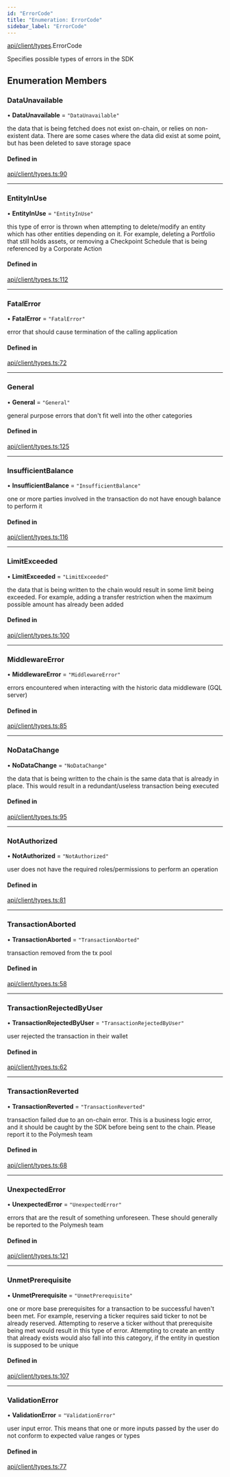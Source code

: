 ```yaml
---
id: "ErrorCode"
title: "Enumeration: ErrorCode"
sidebar_label: "ErrorCode"
---
```


[api/client/types](../../../../../modules/API/Client/Types/Types.md).ErrorCode

Specifies possible types of errors in the SDK

## Enumeration Members

### DataUnavailable

• **DataUnavailable** = ``"DataUnavailable"``

the data that is being fetched does not exist on-chain, or relies on non-existent data. There are
  some cases where the data did exist at some point, but has been deleted to save storage space

#### Defined in

[api/client/types.ts:90](https://github.com/PolymeshAssociation/polymesh-sdk/blob/654b99c8d/src/api/client/types.ts#L90)

___

### EntityInUse

• **EntityInUse** = ``"EntityInUse"``

this type of error is thrown when attempting to delete/modify an entity which has other entities depending on it. For example, deleting
  a Portfolio that still holds assets, or removing a Checkpoint Schedule that is being referenced by a Corporate Action

#### Defined in

[api/client/types.ts:112](https://github.com/PolymeshAssociation/polymesh-sdk/blob/654b99c8d/src/api/client/types.ts#L112)

___

### FatalError

• **FatalError** = ``"FatalError"``

error that should cause termination of the calling application

#### Defined in

[api/client/types.ts:72](https://github.com/PolymeshAssociation/polymesh-sdk/blob/654b99c8d/src/api/client/types.ts#L72)

___

### General

• **General** = ``"General"``

general purpose errors that don't fit well into the other categories

#### Defined in

[api/client/types.ts:125](https://github.com/PolymeshAssociation/polymesh-sdk/blob/654b99c8d/src/api/client/types.ts#L125)

___

### InsufficientBalance

• **InsufficientBalance** = ``"InsufficientBalance"``

one or more parties involved in the transaction do not have enough balance to perform it

#### Defined in

[api/client/types.ts:116](https://github.com/PolymeshAssociation/polymesh-sdk/blob/654b99c8d/src/api/client/types.ts#L116)

___

### LimitExceeded

• **LimitExceeded** = ``"LimitExceeded"``

the data that is being written to the chain would result in some limit being exceeded. For example, adding a transfer
  restriction when the maximum possible amount has already been added

#### Defined in

[api/client/types.ts:100](https://github.com/PolymeshAssociation/polymesh-sdk/blob/654b99c8d/src/api/client/types.ts#L100)

___

### MiddlewareError

• **MiddlewareError** = ``"MiddlewareError"``

errors encountered when interacting with the historic data middleware (GQL server)

#### Defined in

[api/client/types.ts:85](https://github.com/PolymeshAssociation/polymesh-sdk/blob/654b99c8d/src/api/client/types.ts#L85)

___

### NoDataChange

• **NoDataChange** = ``"NoDataChange"``

the data that is being written to the chain is the same data that is already in place. This would result
  in a redundant/useless transaction being executed

#### Defined in

[api/client/types.ts:95](https://github.com/PolymeshAssociation/polymesh-sdk/blob/654b99c8d/src/api/client/types.ts#L95)

___

### NotAuthorized

• **NotAuthorized** = ``"NotAuthorized"``

user does not have the required roles/permissions to perform an operation

#### Defined in

[api/client/types.ts:81](https://github.com/PolymeshAssociation/polymesh-sdk/blob/654b99c8d/src/api/client/types.ts#L81)

___

### TransactionAborted

• **TransactionAborted** = ``"TransactionAborted"``

transaction removed from the tx pool

#### Defined in

[api/client/types.ts:58](https://github.com/PolymeshAssociation/polymesh-sdk/blob/654b99c8d/src/api/client/types.ts#L58)

___

### TransactionRejectedByUser

• **TransactionRejectedByUser** = ``"TransactionRejectedByUser"``

user rejected the transaction in their wallet

#### Defined in

[api/client/types.ts:62](https://github.com/PolymeshAssociation/polymesh-sdk/blob/654b99c8d/src/api/client/types.ts#L62)

___

### TransactionReverted

• **TransactionReverted** = ``"TransactionReverted"``

transaction failed due to an on-chain error. This is a business logic error,
  and it should be caught by the SDK before being sent to the chain.
  Please report it to the Polymesh team

#### Defined in

[api/client/types.ts:68](https://github.com/PolymeshAssociation/polymesh-sdk/blob/654b99c8d/src/api/client/types.ts#L68)

___

### UnexpectedError

• **UnexpectedError** = ``"UnexpectedError"``

errors that are the result of something unforeseen.
  These should generally be reported to the Polymesh team

#### Defined in

[api/client/types.ts:121](https://github.com/PolymeshAssociation/polymesh-sdk/blob/654b99c8d/src/api/client/types.ts#L121)

___

### UnmetPrerequisite

• **UnmetPrerequisite** = ``"UnmetPrerequisite"``

one or more base prerequisites for a transaction to be successful haven't been met. For example, reserving a ticker requires
  said ticker to not be already reserved. Attempting to reserve a ticker without that prerequisite being met would result in this
  type of error. Attempting to create an entity that already exists would also fall into this category,
  if the entity in question is supposed to be unique

#### Defined in

[api/client/types.ts:107](https://github.com/PolymeshAssociation/polymesh-sdk/blob/654b99c8d/src/api/client/types.ts#L107)

___

### ValidationError

• **ValidationError** = ``"ValidationError"``

user input error. This means that one or more inputs passed by the user
  do not conform to expected value ranges or types

#### Defined in

[api/client/types.ts:77](https://github.com/PolymeshAssociation/polymesh-sdk/blob/654b99c8d/src/api/client/types.ts#L77)

